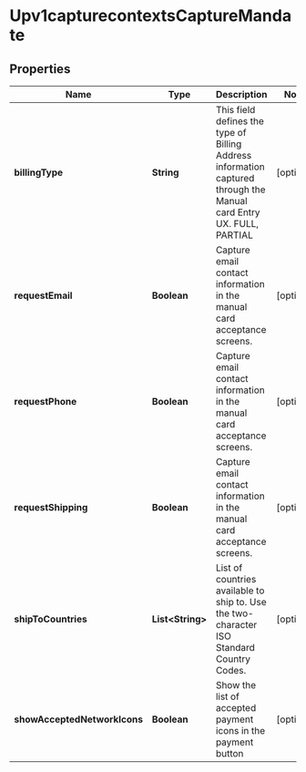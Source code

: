
# Upv1capturecontextsCaptureMandate

## Properties
Name | Type | Description | Notes
------------ | ------------- | ------------- | -------------
**billingType** | **String** | This field defines the type of Billing Address information captured through the Manual card Entry UX. FULL, PARTIAL |  [optional]
**requestEmail** | **Boolean** | Capture email contact information in the manual card acceptance screens. |  [optional]
**requestPhone** | **Boolean** | Capture email contact information in the manual card acceptance screens. |  [optional]
**requestShipping** | **Boolean** | Capture email contact information in the manual card acceptance screens. |  [optional]
**shipToCountries** | **List&lt;String&gt;** | List of countries available to ship to. Use the two- character ISO Standard Country Codes. |  [optional]
**showAcceptedNetworkIcons** | **Boolean** | Show the list of accepted payment icons in the payment button |  [optional]



